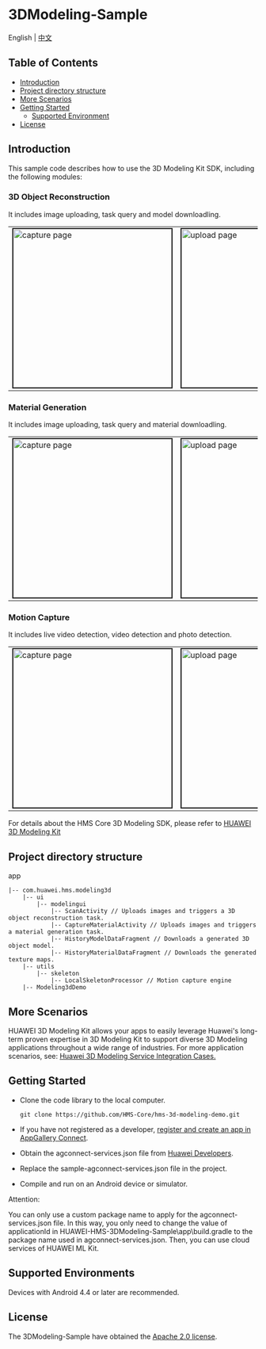 # 3DModeling-Sample
English | [中文](https://github.com/HMS-Core/hms-3d-modeling-demo/blob/master/3DModeling-Sample/README_ZH.md)

## Table of Contents

 * [Introduction](#introduction)
 * [Project directory structure](#Project-directory-structure)
 * [More Scenarios](#more-scenarios)
 * [Getting Started](#getting-started)
    * [Supported Environment](#supported-environment)
 * [License](#license)


## Introduction
This sample code describes how to use the 3D Modeling Kit SDK, including the following modules:

### 3D Object Reconstruction
It includes image uploading, task query and model downloadling.

<table><tr>
<td><img src="https://github.com/HMS-Core/hms-3d-modeling-demo/blob/master/3DModeling-Sample/resources/ModelCaptureEN.png" width=320 title="capture page" border=2></td>
<td><img src="https://github.com/HMS-Core/hms-3d-modeling-demo/blob/master/3DModeling-Sample/resources/ModelUploadEN.png" width=320 title="upload page" border=2></td>
<td><img src="https://github.com/HMS-Core/hms-3d-modeling-demo/blob/master/3DModeling-Sample/resources/ModelDownloadEN.png" width=320 title="download page" border=2></td>
</tr></table>


### Material Generation
It includes image uploading, task query and material downloadling.

<table><tr>
<td><img src="https://github.com/HMS-Core/hms-3d-modeling-demo/blob/master/3DModeling-Sample/resources/MaterialCaptureEN.png" width=320 title="capture page" border=2></td>
<td><img src="https://github.com/HMS-Core/hms-3d-modeling-demo/blob/master/3DModeling-Sample/resources/MaterialUploadEN.png" width=320 title="upload page" border=2></td>
<td><img src="https://github.com/HMS-Core/hms-3d-modeling-demo/blob/master/3DModeling-Sample/resources/MaterialDownloadEN.png" width=320 title="download page" border=2></td>
</tr></table>


### Motion Capture

It includes live video detection, video detection and photo detection.

<table><tr>
<td><img src="https://github.com/HMS-Core/hms-3d-modeling-demo/blob/master/3DModeling-Sample/resources/MotionCaptureLiveEN.png" width=320 title="capture page" border=2></td>
<td><img src="https://github.com/HMS-Core/hms-3d-modeling-demo/blob/master/3DModeling-Sample/resources/MotionCaptureVideoEN.png" width=320 title="upload page" border=2></td>
<td><img src="https://github.com/HMS-Core/hms-3d-modeling-demo/blob/master/3DModeling-Sample/resources/MotionCapturePhotoEN.png" width=320 title="download page" border=2></td>
</tr></table>

For details about the HMS Core 3D Modeling SDK, please refer to [HUAWEI 3D Modeling Kit](https://developer.huawei.com/consumer/en/doc/development/HMS-Guides/ml-introduction-4)

## Project directory structure

app

    |-- com.huawei.hms.modeling3d
        |-- ui
            |-- modelingui
            	|-- ScanActivity // Uploads images and triggers a 3D object reconstruction task.
            	|-- CaptureMaterialActivity // Uploads images and triggers a material generation task.
            	|-- HistoryModelDataFragment // Downloads a generated 3D object model.
            	|-- HistoryMaterialDataFragment // Downloads the generated texture maps.
        |-- utils
        	|-- skeleton
        		|-- LocalSkeletonProcessor // Motion capture engine
    	|-- Modeling3dDemo



## More Scenarios
HUAWEI 3D Modeling Kit allows your apps to easily leverage Huawei's long-term proven expertise in 3D Modeling Kit to support diverse 3D Modeling applications throughout a wide range of industries.
For more application scenarios, see: [Huawei 3D Modeling Service Integration Cases.](https://developer.huawei.com/consumer/en/doc/development/HMS-Guides/ml-case-banggood)

## Getting Started
 - Clone the code library to the local computer.

       git clone https://github.com/HMS-Core/hms-3d-modeling-demo.git

 - If you have not registered as a developer, [register and create an app in AppGallery Connect](https://developer.huawei.com/consumer/en/service/josp/agc/index.html).
 - Obtain the agconnect-services.json file from [Huawei Developers](https://developer.huawei.com/consumer/en/doc/development/HMSCore-Guides/config-agc-0000001050990353).
 - Replace the sample-agconnect-services.json file in the project.
 - Compile and run on an Android device or simulator.

Attention:

You can only use a custom package name to apply for the agconnect-services.json file.
In this way, you only need to change the value of applicationId in HUAWEI-HMS-3DModeling-Sample\app\build.gradle to the package name used in agconnect-services.json. Then, you can use cloud services of HUAWEI ML Kit.

## Supported Environments
Devices with Android 4.4 or later are recommended.


##  License
The 3DModeling-Sample have obtained the [Apache 2.0 license](https://www.apache.org/licenses/LICENSE-2.0).
